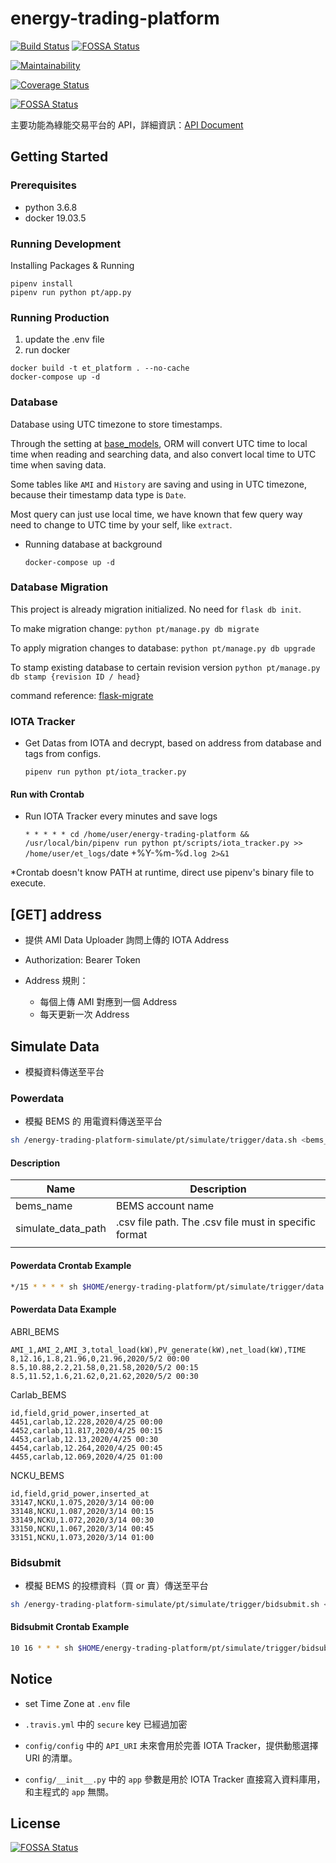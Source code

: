 # energy-trading-platform

[![Build Status](https://travis-ci.org/NCKU-CCS/energy-trading-platform.svg?branch=cswang%2Fet_platform)](https://travis-ci.org/NCKU-CCS/energy-trading-platform)
[![FOSSA Status](https://app.fossa.io/api/projects/git%2Bgithub.com%2FNCKU-CCS%2Fenergy-trading-platform.svg?type=shield)](https://app.fossa.io/projects/git%2Bgithub.com%2FNCKU-CCS%2Fenergy-trading-platform?ref=badge_shield)

[![Maintainability](https://api.codeclimate.com/v1/badges/71f39cd72ca8e5eac1ec/maintainability)](https://codeclimate.com/github/NCKU-CCS/energy-trading-platform/maintainability)

[![Coverage Status](https://coveralls.io/repos/github/NCKU-CCS/energy-trading-platform/badge.svg?branch=develop)](https://coveralls.io/github/NCKU-CCS/energy-trading-platform?branch=develop)

[![FOSSA Status](https://app.fossa.com/api/projects/git%2Bgithub.com%2FNCKU-CCS%2Fenergy-trading-platform.svg?type=shield)](https://app.fossa.com/projects/git%2Bgithub.com%2FNCKU-CCS%2Fenergy-trading-platform?ref=badge_shield)


主要功能為綠能交易平台的 API，詳細資訊：[API Document](https://et01.docs.apiary.io/#)

## Getting Started

### Prerequisites

- python 3.6.8
- docker 19.03.5


### Running Development

Installing Packages & Running
```
pipenv install
pipenv run python pt/app.py
```

### Running Production

1. update the .env file
2. run docker
```
docker build -t et_platform . --no-cache
docker-compose up -d
```

### Database

Database using UTC timezone to store timestamps.

Through the setting at [base_models](./pt/utils/base_models.py), ORM will convert UTC time to local time when reading and searching data, and also convert local time to UTC time when saving data.

Some tables like `AMI` and `History` are saving and using in UTC timezone, because their timestamp data type is `Date`.

Most query can just use local time, we have known that few query way need to change to UTC time by your self, like `extract`.

+ Running database at background

    `docker-compose up -d`

### Database Migration

This project is already migration initialized. No need for `flask db init`.

To make migration change:
`python pt/manage.py db migrate`

To apply migration changes to database:
`python pt/manage.py db upgrade`

To stamp existing database to certain revision version
`python pt/manage.py db stamp {revision ID / head}`

command reference: [flask-migrate](https://flask-migrate.readthedocs.io/en/latest/#command-reference)

### IOTA Tracker

+ Get Datas from IOTA and decrypt, based on address from database and tags from configs.

    `pipenv run python pt/iota_tracker.py`

#### Run with Crontab

+ Run IOTA Tracker every minutes and save logs

    `* * * * * cd /home/user/energy-trading-platform && /usr/local/bin/pipenv run python pt/scripts/iota_tracker.py >> /home/user/et_logs/`date +\%Y-\%m-\%d`.log 2>&1`

*Crontab doesn't know PATH at runtime, direct use pipenv's binary file to execute.

## [GET] address

+ 提供 AMI Data Uploader 詢問上傳的 IOTA Address

+ Authorization: Bearer Token

+ Address 規則：
    + 每個上傳 AMI 對應到一個 Address
    + 每天更新一次 Address

## Simulate Data

- 模擬資料傳送至平台

### Powerdata

- 模擬 BEMS 的 用電資料傳送至平台

```bash
sh /energy-trading-platform-simulate/pt/simulate/trigger/data.sh <bems_name> <simulate_data_path>
```

#### Description

| Name               | Description                                           |
|--------------------|-------------------------------------------------------|
| bems_name          | BEMS account name                                     |
| simulate_data_path | .csv file path. The .csv file must in specific format |
|                    |                                                       |

#### Powerdata Crontab Example

```bash
*/15 * * * * sh $HOME/energy-trading-platform/pt/simulate/trigger/data.sh ABC_BEMS $HOME/ABC_BEMS.csv
```

#### Powerdata Data Example

ABRI_BEMS

```csv
AMI_1,AMI_2,AMI_3,total_load(kW),PV_generate(kW),net_load(kW),TIME
8,12.16,1.8,21.96,0,21.96,2020/5/2 00:00
8.5,10.88,2.2,21.58,0,21.58,2020/5/2 00:15
8.5,11.52,1.6,21.62,0,21.62,2020/5/2 00:30
```

Carlab_BEMS

```csv
id,field,grid_power,inserted_at
4451,carlab,12.228,2020/4/25 00:00
4452,carlab,11.817,2020/4/25 00:15
4453,carlab,12.13,2020/4/25 00:30
4454,carlab,12.264,2020/4/25 00:45
4455,carlab,12.069,2020/4/25 01:00
```

NCKU_BEMS

```csv
id,field,grid_power,inserted_at
33147,NCKU,1.075,2020/3/14 00:00
33148,NCKU,1.087,2020/3/14 00:15
33149,NCKU,1.072,2020/3/14 00:30
33150,NCKU,1.067,2020/3/14 00:45
33151,NCKU,1.073,2020/3/14 01:00
```

### Bidsubmit

- 模擬 BEMS 的投標資料（買 or 賣）傳送至平台

```bash
sh /energy-trading-platform-simulate/pt/simulate/trigger/bidsubmit.sh <bems_account> <password> <bid_amount> <bid_value> <bid_type>
```

#### Bidsubmit Crontab Example

```bash
10 16 * * * sh $HOME/energy-trading-platform/pt/simulate/trigger/bidsubmit.sh ABC_BEMS password 10 20 buy
```

## Notice

+ set Time Zone at `.env` file

+ `.travis.yml` 中的 `secure` key 已經過加密

+ `config/config` 中的 `API_URI` 未來會用於完善 IOTA Tracker，提供動態選擇 URI 的清單。

+ `config/__init__.py` 中的 `app` 參數是用於 IOTA Tracker 直接寫入資料庫用，和主程式的 `app` 無關。

## License
[![FOSSA Status](https://app.fossa.io/api/projects/git%2Bgithub.com%2FNCKU-CCS%2Fenergy-trading-platform.svg?type=large)](https://app.fossa.io/projects/git%2Bgithub.com%2FNCKU-CCS%2Fenergy-trading-platform?ref=badge_large)
